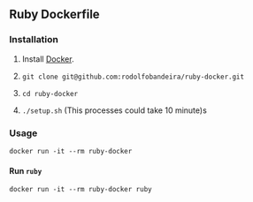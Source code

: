 ## Ruby Dockerfile

### Installation

1. Install [Docker](https://www.docker.com/).

2. `git clone git@github.com:rodolfobandeira/ruby-docker.git`

3. `cd ruby-docker`

4. `./setup.sh` (This processes could take 10 minute)s

### Usage

    docker run -it --rm ruby-docker

#### Run `ruby`

    docker run -it --rm ruby-docker ruby
